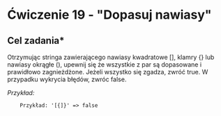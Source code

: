 # Ćwiczenie 19 - "Dopasuj nawiasy"

## Cel zadania*

Otrzymując stringa zawierającego nawiasy kwadratowe [], klamry {} lub nawiasy okrągłe (), upewnij się że wszystkie z par są dopasowane i prawidłowo zagnieżdżone. Jeżeli wszystko się zgadza, zwróć true. W przypadku wykrycia błędów, zwróc false.

_Przykład:_

``` Przykład: '[{()}]' => true
    Przykład: '[{]}' => false
```
